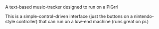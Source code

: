 A text-based music-tracker designed to run on a PiGrrl

This is a simple-control-driven interface (just the buttons on a nintendo-style controller) that can run on a low-end machine (runs great on pi.)
